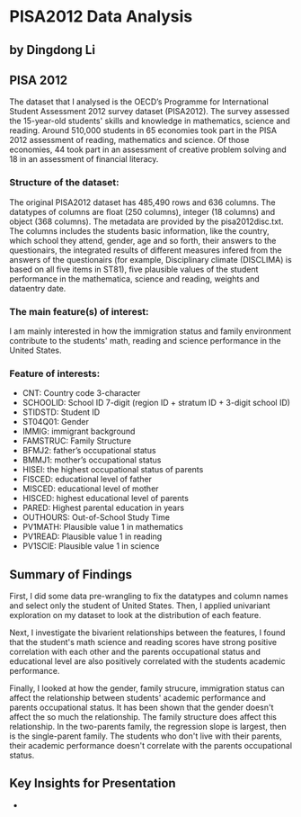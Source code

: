 # PISA2012 Data Analysis
## by Dingdong Li


## PISA 2012
 The dataset that I analysed is the OECD’s Programme for International Student Assessment 2012 survey dataset (PISA2012). The survey assessed the 15-year-old students' skills and knowledge in mathematics, science and reading. Around 510,000 students in 65 economies took part in the PISA 2012 assessment of reading, mathematics and science. Of those economies, 44 took part in an assessment of creative problem solving and 18 in an assessment of financial literacy. 

### Structure of the dataset:

The original PISA2012 dataset has 485,490 rows and 636 columns. The datatypes of columns are float (250 columns), integer (18 columns) and object (368 columns). The metadata are provided by the pisa2012disc.txt. The columns includes the students basic information, like the country, which school they attend, gender, age and so forth, their answers to the questionairs, the integrated results of different measures infered from the answers of the questionairs (for example, Disciplinary climate (DISCLIMA) is based on all five items in ST81), five plausible values of the student performance in the mathematica, science and reading, weights and dataentry date.
### The main feature(s) of interest:

I am mainly interested in how the immigration status and family environment contribute to the students' math, reading and science performance in the United States. 

### Feature of interests:

- CNT:	Country code 3-character
- SCHOOLID:	School ID 7-digit (region ID + stratum ID + 3-digit school ID)
- STIDSTD:	Student ID
- ST04Q01:	Gender
- IMMIG: immigrant background
- FAMSTRUC:	Family Structure
- BFMJ2: father’s occupational status
- BMMJ1: mother’s occupational status
- HISEI: the highest occupational status of parents 
- FISCED: educational level of father 
- MISCED: educational level of mother 
- HISCED: highest educational level of parents
- PARED:  Highest parental education in years
- OUTHOURS:	Out-of-School Study Time
- PV1MATH:	Plausible value 1 in mathematics
- PV1READ:	Plausible value 1 in reading
- PV1SCIE:	Plausible value 1 in science

## Summary of Findings

First, I did some data pre-wrangling to fix the datatypes and column names and select only the student of United States. Then, I applied univariant exploration on my dataset to look at the distribution of each feature. 

Next, I investigate the bivarient relationships between the features, I found that the student's math science and reading scores have strong positive correlation with each other and the parents occupational status and educational level are also positively correlated with the students academic performance.

Finally, I looked at how the gender, family strucure, immigration status can affect the relationship between students' academic performance and parents occupational status. It has been shown that the gender doesn't affect the so much the relationship. The family structure does affect this relationship. In the two-parents family, the regression slope is largest, then is the single-parent family. The students who don't live with their parents, their academic performance doesn't correlate with the parents occupational status.
## Key Insights for Presentation
- 
